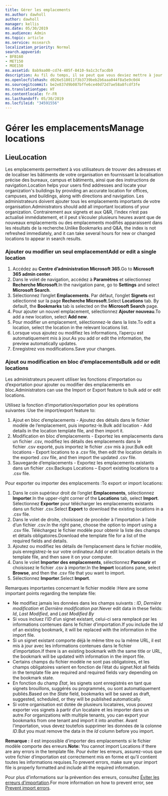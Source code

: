 ```yaml
---
title: Gérer les emplacements
ms.author: dawholl
author: dawholl
manager: kellis
ms.date: 05/30/2019
ms.audience: Admin
ms.topic: article
ms.service: mssearch
localization_priority: Normal
search.appverid:
- BFB160
- MET150
- MOE150
ms.assetid: 8ab9aa00-cd74-405f-8410-9a1c3cfacdb9
description: Au fil du temps, il se peut que vous deviez mettre à jour le statut et le contenu de certains emplacements afin qu’ils restent pertinents. 
ms.openlocfilehash: d026e518011f3b3739beb2b6aaa044f8a5e9c0d4
ms.sourcegitcommit: be2e837d9b087bffe6ce40d72d7ae58a8fcdf3fe
ms.translationtype: HT
ms.contentlocale: fr-FR
ms.lasthandoff: 05/30/2019
ms.locfileid: "34591556"
---
```

# <a name="manage-locations"></a><span data-ttu-id="583af-103">Gérer les emplacements</span><span class="sxs-lookup"><span data-stu-id="583af-103">Manage locations</span></span>

## <a name="location"></a><span data-ttu-id="583af-104">Lieu</span><span class="sxs-lookup"><span data-stu-id="583af-104">Location</span></span>
<span data-ttu-id="583af-105">Les emplacements permettent à vos utilisateurs de trouver des adresses et de localiser les bâtiments de votre organisation en fournissant la localisation précise des bureaux, campus et bâtiments, ainsi que des instructions de navigation.</span><span class="sxs-lookup"><span data-stu-id="583af-105">Location helps your users find addresses and locate your organization's buildings by providing an accurate location for offices, campuses, and buildings, along with directions and navigation.</span></span> <span data-ttu-id="583af-106">Les administrateurs doivent ajouter tous les emplacements importants de votre organisation.</span><span class="sxs-lookup"><span data-stu-id="583af-106">Administrators should add all important locations of your organization.</span></span> <span data-ttu-id="583af-107">Contrairement aux signets et aux Q&R, l’index n’est pas actualisé immédiatement, et il peut s’écouler plusieurs heures avant que de nouveaux emplacements ou des emplacements modifiés apparaissent dans les résultats de la recherche.</span><span class="sxs-lookup"><span data-stu-id="583af-107">Unlike Bookmarks and Q&A, the index is not refreshed immediately, and it can take several hours for new or changed locations to appear in search results.</span></span>

### <a name="add-or-edit-a-single-location"></a><span data-ttu-id="583af-108">Ajouter ou modifier un seul emplacement</span><span class="sxs-lookup"><span data-stu-id="583af-108">Add or edit a single location</span></span>
1. <span data-ttu-id="583af-109">Accédez au **Centre d’administration Microsoft 365**.</span><span class="sxs-lookup"><span data-stu-id="583af-109">Go to **Microsoft 365 admin center**.</span></span>
1. <span data-ttu-id="583af-110">Dans le volet de navigation, accédez à **Paramètres** et sélectionnez **Recherche Microsoft**.</span><span class="sxs-lookup"><span data-stu-id="583af-110">In the navigation pane, go to **Settings** and select **Microsoft Search**.</span></span>
1. <span data-ttu-id="583af-111">Sélectionnez l’onglet **Emplacements**. Par défaut, l’onglet **Signets** est sélectionné sur la page **Recherche Microsoft**.</span><span class="sxs-lookup"><span data-stu-id="583af-111">Select **Locations** tab. By default, the **Bookmarks** tab is selected on the **Microsoft Search** page.</span></span>
1. <span data-ttu-id="583af-112">Pour ajouter un nouvel emplacement, sélectionnez **Ajouter nouveau**.</span><span class="sxs-lookup"><span data-stu-id="583af-112">To add a new location, select **Add new**.</span></span>
1. <span data-ttu-id="583af-113">Pour modifier un emplacement, sélectionnez-le dans la liste.</span><span class="sxs-lookup"><span data-stu-id="583af-113">To edit a location, select the location in the relevant locations list.</span></span>
1. <span data-ttu-id="583af-114">Lorsque vous ajoutez ou modifiez les informations, l’aperçu est automatiquement mis à jour.</span><span class="sxs-lookup"><span data-stu-id="583af-114">As you add or edit the information, the preview automatically updates.</span></span>
1. <span data-ttu-id="583af-115">Enregistrez vos modifications.</span><span class="sxs-lookup"><span data-stu-id="583af-115">Save your changes.</span></span>

### <a name="bulk-add-or-edit-locations"></a><span data-ttu-id="583af-116">Ajout ou modification en bloc d’emplacements</span><span class="sxs-lookup"><span data-stu-id="583af-116">Bulk add or edit locations</span></span>
<span data-ttu-id="583af-117">Les administrateurs peuvent utiliser les fonctions d’importation ou d’exportation pour ajouter ou modifier des emplacements en bloc.</span><span class="sxs-lookup"><span data-stu-id="583af-117">Administrators can use the Import or Export feature to bulk add or edit locations.</span></span> 

<span data-ttu-id="583af-118">Utilisez la fonction d’importation/exportation pour les opérations suivantes :</span><span class="sxs-lookup"><span data-stu-id="583af-118">Use the import/export feature to:</span></span>
1. <span data-ttu-id="583af-119">Ajout en bloc d’emplacements - Ajoutez des détails dans le fichier modèle de l’emplacement, puis importez-le.</span><span class="sxs-lookup"><span data-stu-id="583af-119">Bulk add location - Add details in the location template file, and then import it.</span></span> 
1. <span data-ttu-id="583af-120">Modification en bloc d’emplacements - Exportez les emplacements dans un fichier .csv, modifiez les détails des emplacements dans le fichier .csv exporté, puis importez le fichier .csv mis à jour.</span><span class="sxs-lookup"><span data-stu-id="583af-120">Bulk edit locations - Export locations to a .csv file, then edit the location details in the exported .csv file, and then import the updated .csv file.</span></span>
1. <span data-ttu-id="583af-121">Sauvegarde d’emplacements - Exportez les emplacements existants dans un fichier .csv.</span><span class="sxs-lookup"><span data-stu-id="583af-121">Backups Locations – Export existing locations to a .csv file.</span></span>

<span data-ttu-id="583af-122">Pour exporter ou importer des emplacements :</span><span class="sxs-lookup"><span data-stu-id="583af-122">To export or import locations:</span></span>
1. <span data-ttu-id="583af-123">Dans le coin supérieur droit de l’onglet **Emplacements**, sélectionnez **Importer**.</span><span class="sxs-lookup"><span data-stu-id="583af-123">In the upper-right corner of the **Locations** tab, select **Import**.</span></span>
<span data-ttu-id="583af-124">Sélectionnez **Exporter** pour télécharger les emplacements existants dans un fichier .csv.</span><span class="sxs-lookup"><span data-stu-id="583af-124">Select **Export** to download the existing locations in a .csv file.</span></span>
1. <span data-ttu-id="583af-125">Dans le volet de droite, choisissez de procéder à l’importation à l’aide d’un fichier .csv.</span><span class="sxs-lookup"><span data-stu-id="583af-125">In the right pane, choose the option to import using a .csv file.</span></span> <span data-ttu-id="583af-126">Téléchargez le fichier modèle pour obtenir la liste des champs et détails obligatoires.</span><span class="sxs-lookup"><span data-stu-id="583af-126">Download ehe template file for a list of the required fields and details.</span></span>
1. <span data-ttu-id="583af-127">Ajoutez ou modifiez les détails de l’emplacement dans le fichier modèle, puis enregistrez-le sur votre ordinateur.</span><span class="sxs-lookup"><span data-stu-id="583af-127">Add or edit location details in the template file, and then save it on your computer.</span></span> 
1. <span data-ttu-id="583af-128">Dans le volet **Importer des emplacements**, sélectionnez **Parcourir** et choisissez le fichier .csv à importer.</span><span class="sxs-lookup"><span data-stu-id="583af-128">In the **Import** locations pane, select **Browse**, and then the .csv file that you want to import.</span></span>
1. <span data-ttu-id="583af-129">Sélectionnez **Importer**.</span><span class="sxs-lookup"><span data-stu-id="583af-129">Select **Import**.</span></span>

<span data-ttu-id="583af-130">Remarques importantes concernant le fichier modèle :</span><span class="sxs-lookup"><span data-stu-id="583af-130">Here are some important points regarding the template file:</span></span>
- <span data-ttu-id="583af-131">Ne modifiez jamais les données dans les champs suivants : *ID*, *Dernière modification* et *Dernière modification par*.</span><span class="sxs-lookup"><span data-stu-id="583af-131">Never edit data in these fields: *Id*, *Last Modified*, and *Last Modified By*</span></span>
- <span data-ttu-id="583af-132">Si vous incluez l’*ID* d’un signet existant, celui-ci sera remplacé par les informations contenues dans le fichier d’importation.</span><span class="sxs-lookup"><span data-stu-id="583af-132">If you include the *Id* of an existing bookmark, it will be replaced with the information in the import file.</span></span>
- <span data-ttu-id="583af-133">Si un signet existant comporte déjà le même titre ou la même URL, il est mis à jour avec les informations contenues dans le fichier d’importation.</span><span class="sxs-lookup"><span data-stu-id="583af-133">If there is an existing bookmark with the same title or URL, the bookmark will be updated with information in the import file.</span></span>
- <span data-ttu-id="583af-134">Certains champs du fichier modèle ne sont pas obligatoires, et les champs obligatoires varient en fonction de l’état du signet.</span><span class="sxs-lookup"><span data-stu-id="583af-134">Not all fields in the template file are required and required fields vary depending on the bookmark state.</span></span>
- <span data-ttu-id="583af-135">En fonction du champ *État*, les signets sont enregistrés en tant que signets brouillons, suggérés ou programmés, ou sont automatiquement publiés.</span><span class="sxs-lookup"><span data-stu-id="583af-135">Based on the *State* field, bookmarks will be saved as draft, suggested, scheduled, or they will be published automatically.</span></span>
- <span data-ttu-id="583af-136">Si votre organisation est dotée de plusieurs locataires, vous pouvez exporter vos signets à partir d’un locataire et les importer dans un autre.</span><span class="sxs-lookup"><span data-stu-id="583af-136">For organizations with multiple tenants, you can export your bookmarks from one tenant and import it into another.</span></span> <span data-ttu-id="583af-137">Avant l’importation, vous devez toutefois supprimer les données de la colonne *ID*.</span><span class="sxs-lookup"><span data-stu-id="583af-137">But you must remove the data in the *Id* column before you import.</span></span>

<span data-ttu-id="583af-138">**Remarque :** il est impossible d’importer des emplacements si le fichier modèle comporte des erreurs.</span><span class="sxs-lookup"><span data-stu-id="583af-138">**Note:** You cannot import Locations if there are any errors in the template file.</span></span> <span data-ttu-id="583af-139">Pour éviter les erreurs, assurez-vous que votre fichier d’importation est correctement mis en forme et qu’il contient toutes les informations requises.</span><span class="sxs-lookup"><span data-stu-id="583af-139">To prevent errors, make sure your import file is properly formatted and include all the required information.</span></span> 

<span data-ttu-id="583af-140">Pour plus d’informations sur la prévention des erreurs, consultez [Éviter les erreurs d’importation](manage-bookmarks.md#prevent-import-errors).</span><span class="sxs-lookup"><span data-stu-id="583af-140">For more information on how to prevent error, see [Prevent import errors](manage-bookmarks.md#prevent-import-errors).</span></span>
